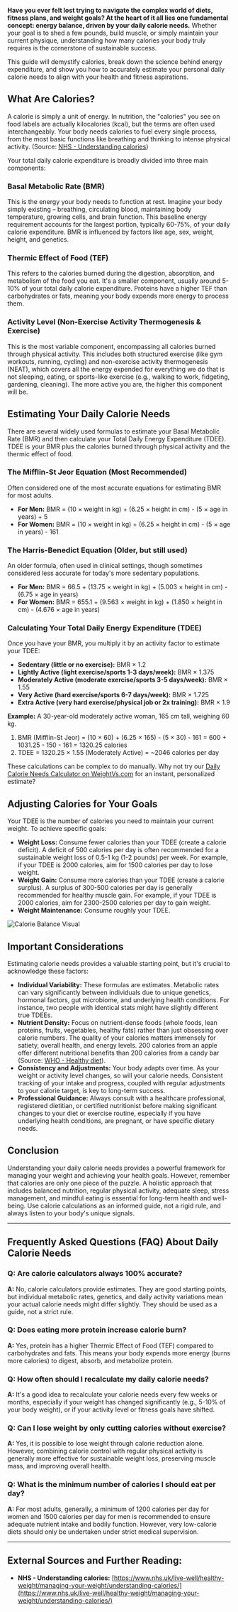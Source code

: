 **Have you ever felt lost trying to navigate the complex world of diets, fitness plans, and weight goals? At the heart of it all lies one fundamental concept: energy balance, driven by your daily calorie needs.** Whether your goal is to shed a few pounds, build muscle, or simply maintain your current physique, understanding how many calories your body truly requires is the cornerstone of sustainable success.

This guide will demystify calories, break down the science behind energy expenditure, and show you how to accurately estimate your personal daily calorie needs to align with your health and fitness aspirations.

## What Are Calories?

A calorie is simply a unit of energy. In nutrition, the "calories" you see on food labels are actually kilocalories (kcal), but the terms are often used interchangeably. Your body needs calories to fuel every single process, from the most basic functions like breathing and thinking to intense physical activity. (Source: [NHS - Understanding calories](https://www.nhs.uk/live-well/healthy-weight/managing-your-weight/understanding-calories/))

Your total daily calorie expenditure is broadly divided into three main components:

### Basal Metabolic Rate (BMR)

This is the energy your body needs to function at rest. Imagine your body simply existing – breathing, circulating blood, maintaining body temperature, growing cells, and brain function. This baseline energy requirement accounts for the largest portion, typically 60-75%, of your daily calorie expenditure. BMR is influenced by factors like age, sex, weight, height, and genetics.

### Thermic Effect of Food (TEF)

This refers to the calories burned during the digestion, absorption, and metabolism of the food you eat. It's a smaller component, usually around 5-10% of your total daily calorie expenditure. Proteins have a higher TEF than carbohydrates or fats, meaning your body expends more energy to process them.

### Activity Level (Non-Exercise Activity Thermogenesis & Exercise)

This is the most variable component, encompassing all calories burned through physical activity. This includes both structured exercise (like gym workouts, running, cycling) and non-exercise activity thermogenesis (NEAT), which covers all the energy expended for everything we do that is not sleeping, eating, or sports-like exercise (e.g., walking to work, fidgeting, gardening, cleaning). The more active you are, the higher this component will be.

## Estimating Your Daily Calorie Needs

There are several widely used formulas to estimate your Basal Metabolic Rate (BMR) and then calculate your Total Daily Energy Expenditure (TDEE). TDEE is your BMR plus the calories burned through physical activity and the thermic effect of food.

### The Mifflin-St Jeor Equation (Most Recommended)

Often considered one of the most accurate equations for estimating BMR for most adults.

* **For Men:** BMR = (10 × weight in kg) + (6.25 × height in cm) - (5 × age in years) + 5
* **For Women:** BMR = (10 × weight in kg) + (6.25 × height in cm) - (5 × age in years) - 161

### The Harris-Benedict Equation (Older, but still used)

An older formula, often used in clinical settings, though sometimes considered less accurate for today's more sedentary populations.

* **For Men:** BMR = 66.5 + (13.75 × weight in kg) + (5.003 × height in cm) - (6.75 × age in years)
* **For Women:** BMR = 655.1 + (9.563 × weight in kg) + (1.850 × height in cm) - (4.676 × age in years)

### Calculating Your Total Daily Energy Expenditure (TDEE)

Once you have your BMR, you multiply it by an activity factor to estimate your TDEE:

* **Sedentary (little or no exercise):** BMR × 1.2
* **Lightly Active (light exercise/sports 1-3 days/week):** BMR × 1.375
* **Moderately Active (moderate exercise/sports 3-5 days/week):** BMR × 1.55
* **Very Active (hard exercise/sports 6-7 days/week):** BMR × 1.725
* **Extra Active (very hard exercise/physical job or 2x training):** BMR × 1.9

**Example:** A 30-year-old moderately active woman, 165 cm tall, weighing 60 kg.
1.  BMR (Mifflin-St Jeor) = (10 × 60) + (6.25 × 165) - (5 × 30) - 161
    = 600 + 1031.25 - 150 - 161 = 1320.25 calories
2.  TDEE = 1320.25 × 1.55 (Moderately Active) = ~2046 calories per day

These calculations can be complex to do manually. Why not try our [Daily Calorie Needs Calculator on WeightVs.com](https://www.weightvs.com/calculators?tab=calories) for an instant, personalized estimate?

## Adjusting Calories for Your Goals

Your TDEE is the number of calories you need to maintain your current weight. To achieve specific goals:

* **Weight Loss:** Consume fewer calories than your TDEE (create a calorie deficit). A deficit of 500 calories per day is often recommended for a sustainable weight loss of 0.5-1 kg (1-2 pounds) per week. For example, if your TDEE is 2000 calories, aim for 1500 calories per day to lose weight.
* **Weight Gain:** Consume more calories than your TDEE (create a calorie surplus). A surplus of 300-500 calories per day is generally recommended for healthy muscle gain. For example, if your TDEE is 2000 calories, aim for 2300-2500 calories per day to gain weight.
* **Weight Maintenance:** Consume roughly your TDEE.

![Calorie Balance Visual](/lovable-uploads/calorie-balance-visual.jpg)

## Important Considerations

Estimating calorie needs provides a valuable starting point, but it's crucial to acknowledge these factors:

* **Individual Variability:** These formulas are estimates. Metabolic rates can vary significantly between individuals due to unique genetics, hormonal factors, gut microbiome, and underlying health conditions. For instance, two people with identical stats might have slightly different true TDEEs.
* **Nutrient Density:** Focus on nutrient-dense foods (whole foods, lean proteins, fruits, vegetables, healthy fats) rather than just obsessing over calorie numbers. The quality of your calories matters immensely for satiety, overall health, and energy levels. 200 calories from an apple offer different nutritional benefits than 200 calories from a candy bar (Source: [WHO - Healthy diet](https://www.who.int/news-room/fact-sheets/detail/healthy-diet)).
* **Consistency and Adjustments:** Your body adapts over time. As your weight or activity level changes, so will your calorie needs. Consistent tracking of your intake and progress, coupled with regular adjustments to your calorie target, is key to long-term success.
* **Professional Guidance:** Always consult with a healthcare professional, registered dietitian, or certified nutritionist before making significant changes to your diet or exercise routine, especially if you have underlying health conditions, are pregnant, or have specific dietary needs.

## Conclusion

Understanding your daily calorie needs provides a powerful framework for managing your weight and achieving your health goals. However, remember that calories are only one piece of the puzzle. A holistic approach that includes balanced nutrition, regular physical activity, adequate sleep, stress management, and mindful eating is essential for long-term health and well-being. Use calorie calculations as an informed guide, not a rigid rule, and always listen to your body's unique signals.

---

## Frequently Asked Questions (FAQ) About Daily Calorie Needs

### Q: Are calorie calculators always 100% accurate?
**A:** No, calorie calculators provide estimates. They are good starting points, but individual metabolic rates, genetics, and daily activity variations mean your actual calorie needs might differ slightly. They should be used as a guide, not a strict rule.

### Q: Does eating more protein increase calorie burn?
**A:** Yes, protein has a higher Thermic Effect of Food (TEF) compared to carbohydrates and fats. This means your body expends more energy (burns more calories) to digest, absorb, and metabolize protein.

### Q: How often should I recalculate my daily calorie needs?
**A:** It's a good idea to recalculate your calorie needs every few weeks or months, especially if your weight has changed significantly (e.g., 5-10% of your body weight), or if your activity level or fitness goals have shifted.

### Q: Can I lose weight by only cutting calories without exercise?
**A:** Yes, it is possible to lose weight through calorie reduction alone. However, combining calorie control with regular physical activity is generally more effective for sustainable weight loss, preserving muscle mass, and improving overall health.

### Q: What is the minimum number of calories I should eat per day?
**A:** For most adults, generally, a minimum of 1200 calories per day for women and 1500 calories per day for men is recommended to ensure adequate nutrient intake and bodily function. However, very low-calorie diets should only be undertaken under strict medical supervision.

---
## External Sources and Further Reading:

* **NHS - Understanding calories:** [https://www.nhs.uk/live-well/healthy-weight/managing-your-weight/understanding-calories/](https://www.nhs.uk/live-well/healthy-weight/managing-your-weight/understanding-calories/)

